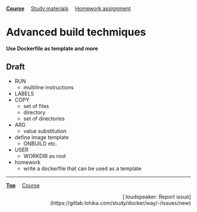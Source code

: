 **[Course](../README.md)**
&emsp;[Study materials](#study-materials)
&emsp;[Homework assignment](./homework/README.md)

# Advanced build techmiques

**Use Dockerfile as template and more**

## Draft
- RUN
  - multiline instructions
- LABELS
- COPY
  - set of files
  - directory
  - set of directories
- ARG
  - value substitution
- define image template
  - ONBUILD etc.
- USER
  - WORKDIR as root
- homework
  - write a dockerfile that can be used as a template

---
**[Top](#)**
&emsp;[Course](/README.md)
<div align="right">[:loudspeaker: Report issue](https://gitlab.lohika.com/study/docker/way/-/issues/new)</div>
